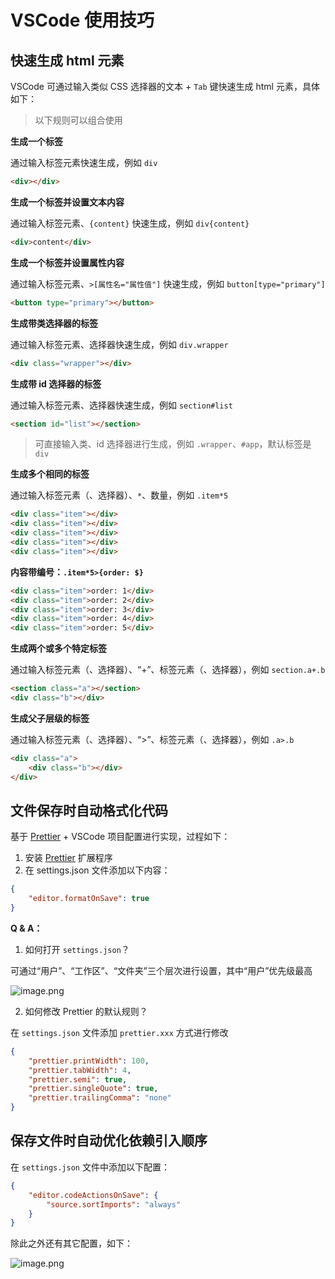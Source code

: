 # VSCode 使用技巧

## 快速生成 html 元素

VSCode 可通过输入类似 CSS 选择器的文本 + `Tab` 键快速生成 html 元素，具体如下：

> 以下规则可以组合使用

**生成一个标签**

通过输入标签元素快速生成，例如 `div`

```html
<div></div>
```

**生成一个标签并设置文本内容**

通过输入标签元素、`{content}` 快速生成，例如 `div{content}`

```html
<div>content</div>
```

**生成一个标签并设置属性内容**

通过输入标签元素、`>[属性名="属性值"]` 快速生成，例如 `button[type="primary"]`

```html
<button type="primary"></button>
```

**生成带类选择器的标签**

通过输入标签元素、选择器快速生成，例如 `div.wrapper`

```html
<div class="wrapper"></div>
```

**生成带 id 选择器的标签**

通过输入标签元素、选择器快速生成，例如 `section#list`

```html
<section id="list"></section>
```

> 可直接输入类、id 选择器进行生成，例如 `.wrapper`、`#app`，默认标签是 `div`

**生成多个相同的标签**

通过输入标签元素（、选择器）、`*`、数量，例如 `.item*5`

```html
<div class="item"></div>
<div class="item"></div>
<div class="item"></div>
<div class="item"></div>
<div class="item"></div>
```

**内容带编号：`.item*5>{order: $}`**

```html
<div class="item">order: 1</div>
<div class="item">order: 2</div>
<div class="item">order: 3</div>
<div class="item">order: 4</div>
<div class="item">order: 5</div>
```

**生成两个或多个特定标签**

通过输入标签元素（、选择器）、“+”、标签元素（、选择器），例如 `section.a+.b`

```html
<section class="a"></section>
<div class="b"></div>
```

**生成父子层级的标签**

通过输入标签元素（、选择器）、“>”、标签元素（、选择器），例如 `.a>.b`

```html
<div class="a">
    <div class="b"></div>
</div>
```

## 文件保存时自动格式化代码

基于 [Prettier](https://prettier.io/) + VSCode 项目配置进行实现，过程如下：

1. 安装 [Prettier](https://marketplace.visualstudio.com/items?itemName=esbenp.prettier-vscode) 扩展程序
2. 在 settings.json 文件添加以下内容：

```json
{
    "editor.formatOnSave": true
}
```

**Q & A：**

1. 如何打开 `settings.json`？

可通过“用户”、“工作区”、“文件夹”三个层次进行设置，其中“用户”优先级最高

![image.png](https://s2.loli.net/2024/08/25/7fYErO8jDQvcUeH.png)

2. 如何修改 Prettier 的默认规则？

在 `settings.json` 文件添加 `prettier.xxx` 方式进行修改

```json
{
    "prettier.printWidth": 100,
    "prettier.tabWidth": 4,
    "prettier.semi": true,
    "prettier.singleQuote": true,
    "prettier.trailingComma": "none"
}
```

## 保存文件时自动优化依赖引入顺序

在 `settings.json` 文件中添加以下配置：

```json
{
    "editor.codeActionsOnSave": {
        "source.sortImports": "always"
    }
}
```

除此之外还有其它配置，如下：

![image.png](https://s2.loli.net/2024/08/26/3dqGgT4pxDLK1kF.jpg)
